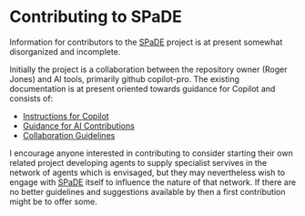 # Contributing to SPaDE

Information for contributors to the [SPaDE](docs/tlad001.md#spade) project is at present somewhat disorganized and incomplete.

Initially the project is a collaboration between the repository owner (Roger Jones) and AI tools, primarily github copilot-pro.
The existing documentation is at present oriented towards guidance for Copilot and consists of:

- [Instructions for Copilot](.github/copilot-instructions.md)
- [Guidance for AI Contributions](docs/admin/amms005.md)
- [Collaboration Guidelines](docs/admin/amms004.md)

I encourage anyone interested in contributing to consider starting their own related project developing agents to supply specialist servives in the network of agents which is envisaged, but they may nevertheless wish to engage with [SPaDE](docs/tlad001.md#spade) itself to influence the nature of that network.
If there are no better guidelines and suggestions available by then a first contribution might be to offer some.
